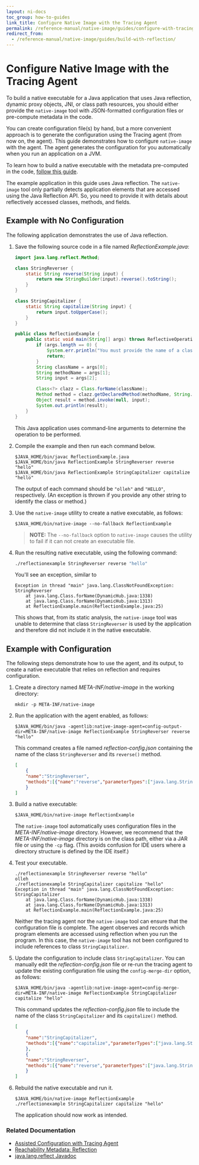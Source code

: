 ```yaml
---
layout: ni-docs
toc_group: how-to-guides
link_title: Configure Native Image with the Tracing Agent
permalink: /reference-manual/native-image/guides/configure-with-tracing-agent/
redirect_from:
  - /reference-manual/native-image/guides/build-with-reflection/
---
```


# Configure Native Image with the Tracing Agent

To build a native executable for a Java application that uses Java reflection, dynamic proxy objects, JNI, or class path resources, you should either provide the `native-image` tool with JSON-formatted configuration files or pre-compute metadata in the code.

You can create configuration file(s) by hand, but a more convenient approach is to generate the configuration using the Tracing agent (from now on, the agent). 
This guide demonstrates how to configure `native-image` with the agent. The agent generates the configuration for you automatically when you run an application on a JVM.

To learn how to build a native executable with the metadata pre-computed in the code, [follow this guide](use-reachability-metadata-repository-gradle.md).

The example application in this guide uses Java reflection. The `native-image` tool only partially detects application elements that are accessed using the Java Reflection API. So, you need to provide it with details about reflectively accessed classes, methods, and fields.
## Example with No Configuration

The following application demonstrates the use of Java reflection.

1. Save the following source code in a file named _ReflectionExample.java_:
    ```java
    import java.lang.reflect.Method;
    
    class StringReverser {
        static String reverse(String input) {
            return new StringBuilder(input).reverse().toString();
        }
    }
    
    class StringCapitalizer {
        static String capitalize(String input) {
            return input.toUpperCase();
        }
    }
    
    public class ReflectionExample {
        public static void main(String[] args) throws ReflectiveOperationException {
            if (args.length == 0) {
                System.err.println("You must provide the name of a class, the name of its method and input for the method");
                return;
            }
            String className = args[0];
            String methodName = args[1];
            String input = args[2];
    
            Class<?> clazz = Class.forName(className);
            Method method = clazz.getDeclaredMethod(methodName, String.class);
            Object result = method.invoke(null, input);
            System.out.println(result);
        }
    }
    ```
    This Java application uses command-line arguments to determine the operation to be performed.

2. Compile the example and then run each command below.
    ```shell
    $JAVA_HOME/bin/javac ReflectionExample.java
    $JAVA_HOME/bin/java ReflectionExample StringReverser reverse "hello"
    $JAVA_HOME/bin/java ReflectionExample StringCapitalizer capitalize "hello"
    ```
    The output of each command should be `"olleh"` and `"HELLO"`, respectively. (An exception is thrown if you provide any other string to identify the class or method.)

3. Use the `native-image` utility to create a native executable, as follows:
    ```shell
    $JAVA_HOME/bin/native-image --no-fallback ReflectionExample
    ```
    > **NOTE:** The `--no-fallback` option to `native-image` causes the utility to fail if it can not create an executable file.

4. Run the resulting native executable, using the following command:
    ```bash
    ./reflectionexample StringReverser reverse "hello"
    ```
    You'll see an exception, similar to 
    ```shell
    Exception in thread "main" java.lang.ClassNotFoundException: StringReverser
        at java.lang.Class.forName(DynamicHub.java:1338)
        at java.lang.Class.forName(DynamicHub.java:1313)
        at ReflectionExample.main(ReflectionExample.java:25)
    ```
    This shows that, from its static analysis, the `native-image` tool was unable to determine that class `StringReverser`
    is used by the application and therefore did not include it in the native executable. 

## Example with Configuration

The following steps demonstrate how to use the agent, and its output, to create a native executable that relies on reflection and requires configuration.

1. Create a directory named _META-INF/native-image_ in the working directory:
    ```shell
    mkdir -p META-INF/native-image
    ```

2. Run the application with the agent enabled, as follows:
    ```shell
    $JAVA_HOME/bin/java -agentlib:native-image-agent=config-output-dir=META-INF/native-image ReflectionExample StringReverser reverse "hello"
    ```
    This command creates a file named _reflection-config.json_ containing the name of the class `StringReverser` and its `reverse()` method.
    ```json
    [
        {
        "name":"StringReverser",
        "methods":[{"name":"reverse","parameterTypes":["java.lang.String"] }]
        }
    ]
    ```

3. Build a native executable:
    ```shell
    $JAVA_HOME/bin/native-image ReflectionExample
    ```
    The `native-image` tool automatically uses configuration files in the _META-INF/native-image_ directory.
    However, we recommend that the _META-INF/native-image_ directory is on the class path, either via a JAR file or using the `-cp` flag. (This avoids confusion for IDE users where a directory structure is defined by the IDE itself.)

4. Test your executable.
    ```shell
    ./reflectionexample StringReverser reverse "hello"
    olleh
    ./reflectionexample StringCapitalizer capitalize "hello"
    Exception in thread "main" java.lang.ClassNotFoundException: StringCapitalizer
        at java.lang.Class.forName(DynamicHub.java:1338)
	    at java.lang.Class.forName(DynamicHub.java:1313)
	    at ReflectionExample.main(ReflectionExample.java:25)
    ```
    Neither the tracing agent nor the `native-image` tool can ensure that the configuration file is complete.
    The agent observes and records which program elements are accessed using reflection when you run the program. In this case, the `native-image` tool has not been configured to include references to class `StringCapitalizer`.

5. Update the configuration to include class `StringCapitalizer`.
    You can manually edit the _reflection-config.json_ file or re-run the tracing agent to update the existing configuration file using the `config-merge-dir` option, as follows:
    ```shell
    $JAVA_HOME/bin/java -agentlib:native-image-agent=config-merge-dir=META-INF/native-image ReflectionExample StringCapitalizer capitalize "hello"
    ```
    This command updates the _reflection-config.json_ file to include the name of the class `StringCapitalizer` and its `capitalize()` method.
    ```json
    [
        {
        "name":"StringCapitalizer",
        "methods":[{"name":"capitalize","parameterTypes":["java.lang.String"] }]
        },
        {
        "name":"StringReverser",
        "methods":[{"name":"reverse","parameterTypes":["java.lang.String"] }]
        }
    ]
    ```

6. Rebuild the native executable and run it.
    ```shell
    $JAVA_HOME/bin/native-image ReflectionExample
    ./reflectionexample StringCapitalizer capitalize "hello"
    ```
   
   The application should now work as intended.

### Related Documentation

* [Assisted Configuration with Tracing Agent](../AutomaticMetadataCollection.md#tracing-agent)
* [Reachability Metadata: Reflection](../ReachabilityMetadata.md#reflection)
* [java.lang.reflect Javadoc](https://docs.oracle.com/en/java/javase/11/docs/api/java.base/java/lang/reflect/package-summary.html)